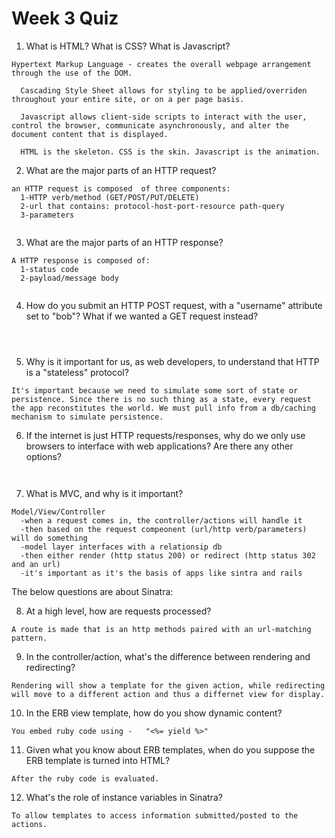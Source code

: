 # Week 3 Quiz

1. What is HTML? What is CSS? What is Javascript?

<pre><code>Hypertext Markup Language - creates the overall webpage arrangement through the use of the DOM.

  Cascading Style Sheet allows for styling to be applied/overriden throughout your entire site, or on a per page basis.
  
  Javascript allows client-side scripts to interact with the user, control the browser, communicate asynchronously, and alter the document content that is displayed.
  
  HTML is the skeleton. CSS is the skin. Javascript is the animation.</code></pre>

2. What are the major parts of an HTTP request?

<pre><code>an HTTP request is composed  of three components:
  1-HTTP verb/method (GET/POST/PUT/DELETE)
  2-url that contains: protocol-host-port-resource path-query
  3-parameters
  </code></pre>

3. What are the major parts of an HTTP response?

<pre><code>A HTTP response is composed of:
  1-status code
  2-payload/message body
  </code></pre>

4. How do you submit an HTTP POST request, with a "username" attribute set to "bob"? What if we wanted a GET request instead?

<pre><code>
  </code></pre>

5. Why is it important for us, as web developers, to understand that HTTP is a "stateless" protocol?

<pre><code>It's important because we need to simulate some sort of state or persistence. Since there is no such thing as a state, every request the app reconstitutes the world. We must pull info from a db/caching mechanism to simulate persistence.
</code></pre>

6. If the internet is just HTTP requests/responses, why do we only use browsers to interface with web applications? Are there any other options?

<pre><code>
</code></pre>

7. What is MVC, and why is it important?

<pre><code>Model/View/Controller
  -when a request comes in, the controller/actions will handle it
  -then based on the request compeonent (url/http verb/parameters) will do something
  -model layer interfaces with a relationsip db
  -then either render (http status 200) or redirect (http status 302 and an url)
  -it's important as it's the basis of apps like sintra and rails
</code></pre>

The below questions are about Sinatra:

8. At a high level, how are requests processed?

<pre><code>A route is made that is an http methods paired with an url-matching pattern.
</code></pre>

9. In the controller/action, what's the difference between rendering and redirecting?

<pre><code>Rendering will show a template for the given action, while redirecting will move to a different action and thus a differnet view for display.
</code></pre>

10. In the ERB view template, how do you show dynamic content?

<pre><code>You embed ruby code using -   "<%= yield %>"
</code></pre>

11. Given what you know about ERB templates, when do you suppose the ERB template is turned into HTML?

<pre><code>After the ruby code is evaluated.
</code></pre>

12. What's the role of instance variables in Sinatra?

<pre><code>To allow templates to access information submitted/posted to the actions.
</code></pre>